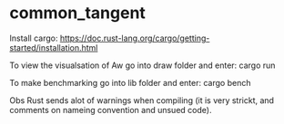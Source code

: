 # common_tangent
Install cargo:
https://doc.rust-lang.org/cargo/getting-started/installation.html

To view the visualsation of Aw
go into draw folder and enter:
cargo run

To make benchmarking go into lib folder and enter:
cargo bench

Obs Rust sends alot of warnings when compiling (it is very strickt, and comments on nameing convention and unsued code).
